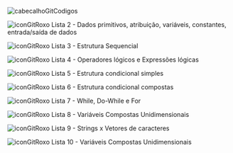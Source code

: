 ![cabecalhoGitCodigos](https://github.com/brunamota/AP1/assets/66503956/89e8b4f0-e13f-4776-bc96-f9165ef63eb4)

![iconGitRoxo](https://github.com/brunamota/AP1/assets/66503956/03d6aea2-8d2b-4a20-8f14-dc50cef43f2a) Lista 2 - Dados primitivos, atribuição, variáveis, constantes, entrada/saída de dados

![iconGitRoxo](https://github.com/brunamota/AP1/assets/66503956/03d6aea2-8d2b-4a20-8f14-dc50cef43f2a) Lista 3 - Estrutura Sequencial

![iconGitRoxo](https://github.com/brunamota/AP1/assets/66503956/03d6aea2-8d2b-4a20-8f14-dc50cef43f2a) Lista 4 - Operadores lógicos e Expressões lógicas

![iconGitRoxo](https://github.com/brunamota/AP1/assets/66503956/03d6aea2-8d2b-4a20-8f14-dc50cef43f2a) Lista 5 - Estrutura condicional simples

![iconGitRoxo](https://github.com/brunamota/AP1/assets/66503956/03d6aea2-8d2b-4a20-8f14-dc50cef43f2a) Lista 6 - Estrutura condicional compostas

![iconGitRoxo](https://github.com/brunamota/AP1/assets/66503956/03d6aea2-8d2b-4a20-8f14-dc50cef43f2a) Lista 7 - While, Do-While e For

![iconGitRoxo](https://github.com/brunamota/AP1/assets/66503956/03d6aea2-8d2b-4a20-8f14-dc50cef43f2a) Lista 8 - Variáveis Compostas Unidimensionais

![iconGitRoxo](https://github.com/brunamota/AP1/assets/66503956/03d6aea2-8d2b-4a20-8f14-dc50cef43f2a) Lista 9 - Strings x Vetores de caracteres

![iconGitRoxo](https://github.com/brunamota/AP1/assets/66503956/03d6aea2-8d2b-4a20-8f14-dc50cef43f2a) Lista 10 - Variáveis Compostas Unidimensionais

